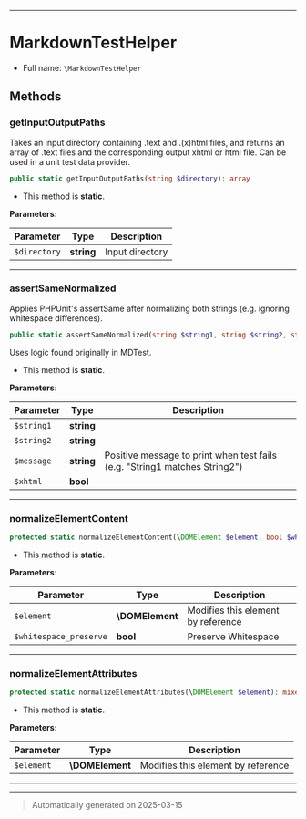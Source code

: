 ***

# MarkdownTestHelper





* Full name: `\MarkdownTestHelper`




## Methods


### getInputOutputPaths

Takes an input directory containing .text and .(x)html files, and returns an array
of .text files and the corresponding output xhtml or html file. Can be used in a unit test data provider.

```php
public static getInputOutputPaths(string $directory): array
```



* This method is **static**.




**Parameters:**

| Parameter | Type | Description |
|-----------|------|-------------|
| `$directory` | **string** | Input directory |





***

### assertSameNormalized

Applies PHPUnit's assertSame after normalizing both strings (e.g. ignoring whitespace differences).

```php
public static assertSameNormalized(string $string1, string $string2, string $message, bool $xhtml = true): mixed
```

Uses logic found originally in MDTest.

* This method is **static**.




**Parameters:**

| Parameter | Type | Description |
|-----------|------|-------------|
| `$string1` | **string** |  |
| `$string2` | **string** |  |
| `$message` | **string** | Positive message to print when test fails (e.g. &quot;String1 matches String2&quot;) |
| `$xhtml` | **bool** |  |





***

### normalizeElementContent



```php
protected static normalizeElementContent(\DOMElement $element, bool $whitespace_preserve): void
```



* This method is **static**.




**Parameters:**

| Parameter | Type | Description |
|-----------|------|-------------|
| `$element` | **\DOMElement** | Modifies this element by reference |
| `$whitespace_preserve` | **bool** | Preserve Whitespace |





***

### normalizeElementAttributes



```php
protected static normalizeElementAttributes(\DOMElement $element): mixed
```



* This method is **static**.




**Parameters:**

| Parameter | Type | Description |
|-----------|------|-------------|
| `$element` | **\DOMElement** | Modifies this element by reference |





***


***
> Automatically generated on 2025-03-15
